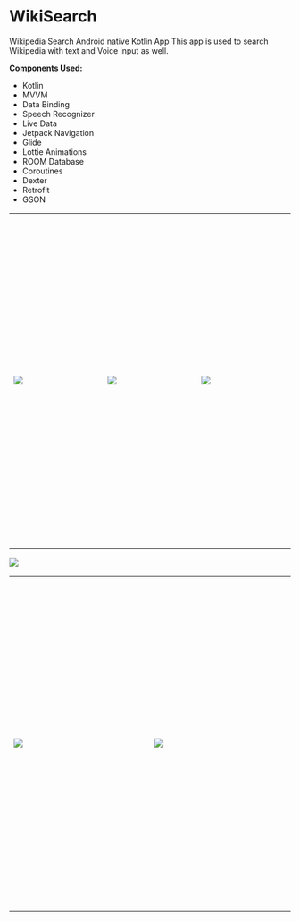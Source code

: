 # WikiSearch

Wikipedia Search Android native Kotlin App
This app is used to search Wikipedia with text and Voice input as well.

 **Components Used:**   
 - Kotlin   
 - MVVM   
 - Data Binding   
 - Speech Recognizer  
 - Live Data   
 - Jetpack Navigation    
 - Glide   
 - Lottie Animations   
 - ROOM Database   
 - Coroutines   
 - Dexter    
 - Retrofit    
 - GSON
 
 <table style="width:100%" border="0">
  <tr>
    <td WIDTH=300 HEIGHT=600><img src="https://github.com/MayankChowdhary/WikiSearch/blob/main/screenshots/Screenshot5.gif" >
</td>
    <td WIDTH=300 HEIGHT=600><img src="https://github.com/MayankChowdhary/WikiSearch/blob/main/screenshots/Screenshot2.jpg" >
</td>
    <td WIDTH=300 HEIGHT=600><img src="https://github.com/MayankChowdhary/WikiSearch/blob/main/screenshots/Screenshot3.jpg" >
</td>
</tr>
</table>

 <table style="width:100%" border="0">
  <tr>
    <tdWIDTH=300 HEIGHT=600><img src="https://github.com/MayankChowdhary/WikiSearch/blob/main/screenshots/Screenshot1.gif" >
</td>
    <td WIDTH=300 HEIGHT=600><img src="https://github.com/MayankChowdhary/WikiSearch/blob/main/screenshots/Screenshot4.jpg" >
</td>
    <td WIDTH=300 HEIGHT=600><img src="https://github.com/MayankChowdhary/WikiSearch/blob/main/screenshots/Screenshot6.jpg" >
</td>
</tr>
</table>

  
